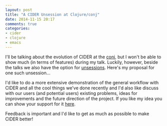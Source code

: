```yaml
---
layout: post
title: "A CIDER Unsession at Clojure/conj"
date: 2014-11-15 20:17
comments: true
categories:
- cider
- clojure
- emacs
---
```


I'll be talking about the evolution of CIDER at the
[conj](http://clojure-conj.org/), but I won't be able to show much (in
terms of features) during my talk. Luckily, however, beside the talks
we also have the option for [unsessions](https://github.com/cognitect/clojure-conj/wiki/Clojure-conj-2014-Unsessions). Here's my proposal for one such unsession...

I'd like to do a more extensive demonstration of the general
workflow with CIDER and all the cool things we've done recently and
I'd also like discuss with our users (and potential users) existing
problems, ideas for improvements and the future direction of the
project. If you like my idea you can show your support for it
[here](https://github.com/cognitect/clojure-conj/wiki/Clojure-conj-2014-Unsessions#cider-demoqa).

Feedback is important and I'd like to get as much as possible
to make CIDER better!
